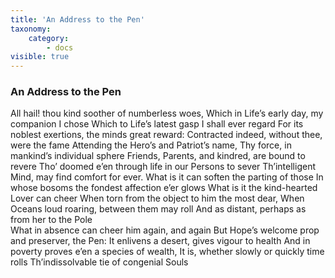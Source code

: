 ```yaml
---
title: 'An Address to the Pen'
taxonomy:
    category:
        - docs
visible: true
---
```


### An Address to the Pen

All hail! thou kind soother of numberless woes,
Which in Life’s early day, my companion I chose
Which to Life’s latest gasp I shall ever regard
For its noblest exertions, the minds great reward:
Contracted indeed, without thee, were the fame
Attending the Hero’s and Patriot’s name,
Thy force, in mankind’s individual sphere
Friends, Parents, and kindred, are bound to revere
Tho’ doomed e’en through life in our Persons to sever
Th’intelligent Mind, may find comfort for ever.
What is it can soften the parting of those
In whose bosoms the fondest affection e’er glows
What is it the kind-hearted Lover can cheer
When torn from the object to him the most dear,
When Oceans loud roaring, between them may roll
And <span data-tippy="when" class="green">as</span> distant, perhaps as <span data-tippy="each globular" class="green">from her to the</span> Pole  
What in absence can cheer him again, and again
But Hope’s welcome prop and preserver, the Pen:
It enlivens a desert, gives vigour to health
And in poverty proves e’en a species of wealth,
It is, whether slowly or quickly time rolls
Th’indissolvable tie of congenial Souls
